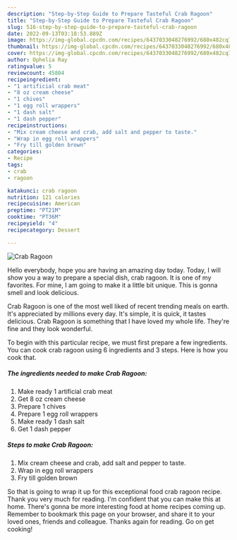 ```yaml
---
description: "Step-by-Step Guide to Prepare Tasteful Crab Ragoon"
title: "Step-by-Step Guide to Prepare Tasteful Crab Ragoon"
slug: 516-step-by-step-guide-to-prepare-tasteful-crab-ragoon
date: 2022-09-13T03:18:53.889Z
image: https://img-global.cpcdn.com/recipes/6437033048276992/680x482cq70/crab-ragoon-recipe-main-photo.jpg
thumbnail: https://img-global.cpcdn.com/recipes/6437033048276992/680x482cq70/crab-ragoon-recipe-main-photo.jpg
cover: https://img-global.cpcdn.com/recipes/6437033048276992/680x482cq70/crab-ragoon-recipe-main-photo.jpg
author: Ophelia Ray
ratingvalue: 5
reviewcount: 45804
recipeingredient:
- "1 artificial crab meat"
- "8 oz cream cheese"
- "1 chives"
- "1 egg roll wrappers"
- "1 dash salt"
- "1 dash pepper"
recipeinstructions:
- "Mix cream cheese and crab, add salt and pepper to taste."
- "Wrap in egg roll wrappers"
- "Fry till golden brown"
categories:
- Recipe
tags:
- crab
- ragoon

katakunci: crab ragoon 
nutrition: 121 calories
recipecuisine: American
preptime: "PT21M"
cooktime: "PT36M"
recipeyield: "4"
recipecategory: Dessert

---
```



![Crab Ragoon](https://img-global.cpcdn.com/recipes/6437033048276992/680x482cq70/crab-ragoon-recipe-main-photo.jpg)

Hello everybody, hope you are having an amazing day today. Today, I will show you a way to prepare a special dish, crab ragoon. It is one of my favorites. For mine, I am going to make it a little bit unique. This is gonna smell and look delicious.

Crab Ragoon is one of the most well liked of recent trending meals on earth. It's appreciated by millions every day. It's simple, it is quick, it tastes delicious. Crab Ragoon is something that I have loved my whole life. They're fine and they look wonderful.




To begin with this particular recipe, we must first prepare a few ingredients. You can cook crab ragoon using 6 ingredients and 3 steps. Here is how you cook that.

<!--inarticleads1-->

##### The ingredients needed to make Crab Ragoon:

1. Make ready 1 artificial crab meat
1. Get 8 oz cream cheese
1. Prepare 1 chives
1. Prepare 1 egg roll wrappers
1. Make ready 1 dash salt
1. Get 1 dash pepper




<!--inarticleads2-->

##### Steps to make Crab Ragoon:

1. Mix cream cheese and crab, add salt and pepper to taste.
1. Wrap in egg roll wrappers
1. Fry till golden brown




So that is going to wrap it up for this exceptional food crab ragoon recipe. Thank you very much for reading. I'm confident that you can make this at home. There's gonna be more interesting food at home recipes coming up. Remember to bookmark this page on your browser, and share it to your loved ones, friends and colleague. Thanks again for reading. Go on get cooking!
